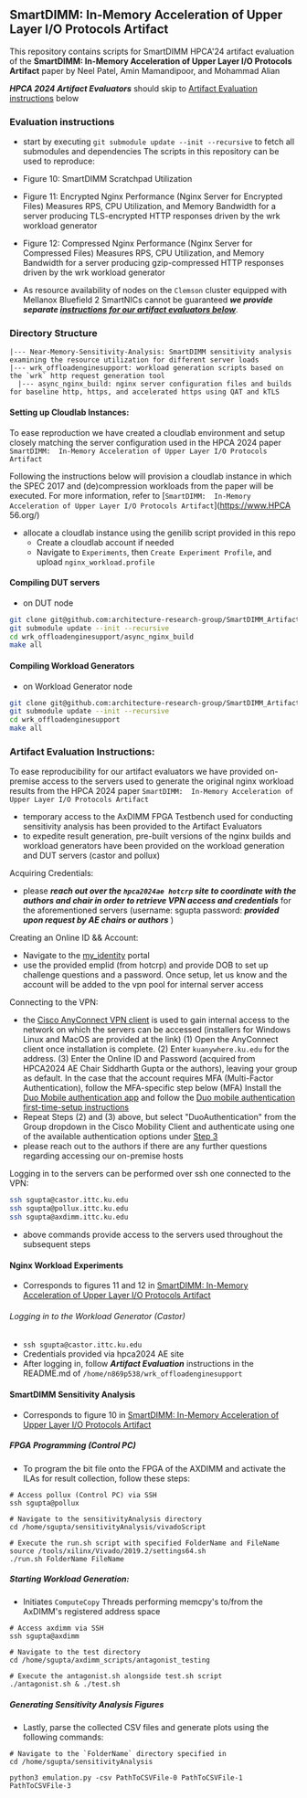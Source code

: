 ## SmartDIMM:  In-Memory Acceleration of Upper Layer I/O Protocols Artifact
This repository contains scripts for SmartDIMM HPCA'24 artifact evaluation of the 
**SmartDIMM:  In-Memory Acceleration of Upper Layer I/O Protocols Artifact** paper by 
Neel Patel, Amin Mamandipoor, and Mohammad Alian

***HPCA 2024 Artifact Evaluators*** should skip to [Artifact Evaluation instructions](#artifact-evaluation-instructions) below

### Evaluation instructions
* start by executing `git submodule update --init --recursive` to fetch all submodules and dependencies
The scripts in this repository can be used to reproduce:
* Figure 10: SmartDIMM Scratchpad Utilization
* Figure 11: Encrypted Nginx Performance (Nginx Server for Encrypted Files) Measures RPS, CPU Utilization,
and Memory Bandwidth for a server producing TLS-encrypted HTTP responses driven by the wrk workload 
generator
* Figure 12: Compressed Nginx Performance (Nginx Server for Compressed Files) Measures RPS, CPU Utilization,
and Memory Bandwidth for a server producing gzip-compressed HTTP responses driven by the wrk workload 
generator

* As resource availability of nodes on the `Clemson` cluster equipped with Mellanox Bluefield 2 SmartNICs cannot be guaranteed ***we provide separate [instructions for our artifact evaluators below](#artifact-evaluation-instructions)***.

### Directory Structure
```
|--- Near-Memory-Sensitivity-Analysis: SmartDIMM sensitivity analysis examining the resource utilization for different server loads
|--- wrk_offloadenginesupport: workload generation scripts based on the `wrk` http request generation tool
  |--- async_nginx_build: nginx server configuration files and builds for baseline http, https, and accelerated https using QAT and kTLS
```

#### Setting up Cloudlab Instances:
To ease reproduction we have created a cloudlab environment and setup closely matching the server configuration used in the HPCA 2024 paper `SmartDIMM:  In-Memory Acceleration of Upper Layer I/O Protocols Artifact`

Following the instructions below will provision a cloudlab instance in which the SPEC 2017 and (de)compression workloads
from the paper will be executed. For more information, refer to [`SmartDIMM:  In-Memory Acceleration of Upper Layer I/O Protocols Artifact`](https://www.HPCA 56.org/)

* allocate a cloudlab instance using the genilib script provided in this repo
	* Create a cloudlab account if needed
	* Navigate to `Experiments`, then `Create Experiment Profile`, and upload `nginx_workload.profile`

#### Compiling DUT servers
* on DUT node
```sh
git clone git@github.com:architecture-research-group/SmartDIMM_ArtifactEvaluation.git
git submodule update --init --recursive
cd wrk_offloadenginesupport/async_nginx_build
make all
```

#### Compiling Workload Generators
* on Workload Generator node
```sh
git clone git@github.com:architecture-research-group/SmartDIMM_ArtifactEvaluation.git
git submodule update --init --recursive
cd wrk_offloadenginesupport
make all
```

### Artifact Evaluation Instructions:
To ease reproducibility for our artifact evaluators we have provided on-premise access to the servers used to generate the original nginx workload results from the HPCA 2024 paper `SmartDIMM:  In-Memory Acceleration of Upper Layer I/O Protocols Artifact`
* temporary access to the AxDIMM FPGA Testbench used for conducting sensitivity analysis has been provided to the Artifact Evaluators
* to expedite result generation, pre-built versions of the nginx builds and workload generators have been provided on the
workload generation and DUT servers (castor and pollux)

Acquiring Credentials:
* please ***reach out over the `hpca2024ae hotcrp` site to coordinate with the authors and chair in order to retrieve VPN access and credentials*** for the aforementioned servers (username: sgupta password: ***provided upon request by AE chairs or authors*** )

Creating an Online ID && Account:
* Navigate to the [my\_identity](https://myidentity.ku.edu/setup/login) portal
* use the provided emplid (from hotcrp) and provide DOB to set up challenge questions and a password. Once setup, let us know and the account will be added to the vpn pool for internal server access

Connecting to the VPN:
* the [Cisco AnyConnect VPN client](https://drive.google.com/drive/folders/1mLl8bhqwmX3Okgn2Cl-WAQ09oenTv0bb) is used to gain internal access to the network on which the servers can be accessed (installers for Windows Linux and MacOS are provided at the link)
(1) Open the AnyConnect client once installation is complete.
(2) Enter `kuanywhere.ku.edu` for the address.
(3) Enter the Online ID and Password (acquired from HPCA2024 AE Chair Siddharth Gupta or the authors), leaving your group as default. 
In the case that the account requires MFA (Multi-Factor Authentication), follow the MFA-specific step below
(MFA) Install the [Duo Mobile authentication app](https://play.google.com/store/apps/details?id=com.duosecurity.duomobile&hl=en_US&gl=US&pli=1) and follow the [Duo mobile authentication first-time-setup instructions](https://kuit.service-now.com/kb?sys_kb_id=9d018174db43d744959e9434db961990&id=kb_article_view&sysparm_rank=1&sysparm_tsqueryId=b771cf641ba235104ccf337e034bcb3b)
* Repeat Steps (2) and (3) above, but select "DuoAuthentication" from the Group dropdown in the Cisco Mobility Client and authenticate using one of the available authentication options under [Step 3](https://kuit.service-now.com/kb?id=kb_article_view&sysparm_article=KB0013837)
* please reach out to the authors if there are any further questions regarding accessing our on-premise hosts

Logging in to the servers can be performed over ssh one connected to the VPN:
```sh
ssh sgupta@castor.ittc.ku.edu
ssh sgupta@pollux.ittc.ku.edu
ssh sgupta@axdimm.ittc.ku.edu
```
* above commands provide access to the servers used throughout the subsequent steps

#### Nginx Workload Experiments
* Corresponds to figures 11 and 12 in [SmartDIMM:  In-Memory Acceleration of Upper Layer I/O Protocols Artifact](https://www.hpca-conf.org/2024)<br>

###### Logging in to the Workload Generator (Castor)
* `ssh sgupta@castor.ittc.ku.edu`
* Credentials provided via hpca2024 AE site
* After logging in, follow ***Artifact Evaluation*** instructions in the README.md of `/home/n869p538/wrk_offloadenginesupport`

#### SmartDIMM Sensitivity Analysis
* Corresponds to figure 10 in [SmartDIMM:  In-Memory Acceleration of Upper Layer I/O Protocols Artifact](https://www.hpca-conf.org/2024)<br>

##### FPGA Programming (Control PC)
* To program the bit file onto the FPGA of the AXDIMM and activate the ILAs for result collection, follow these steps:

```
# Access pollux (Control PC) via SSH
ssh sgupta@pollux             

# Navigate to the sensitivityAnalysis directory
cd /home/sgupta/sensitivityAnalysis/vivadoScript

# Execute the run.sh script with specified FolderName and FileName
source /tools/xilinx/Vivado/2019.2/settings64.sh
./run.sh FolderName FileName 
```

##### Starting Workload Generation:
* Initiates `ComputeCopy` Threads performing memcpy's to/from the AxDIMM's registered address space
```
# Access axdimm via SSH
ssh sgupta@axdimm             

# Navigate to the test directory
cd /home/sgupta/axdimm_scripts/antagonist_testing

# Execute the antagonist.sh alongside test.sh script 
./antagonist.sh & ./test.sh
```

##### Generating Sensitivity Analysis Figures
* Lastly, parse the collected CSV files and generate plots using the following commands:
```
# Navigate to the `FolderName` directory specified in 
cd /home/sgupta/sensitivityAnalysis

python3 emulation.py -csv PathToCSVFile-0 PathToCSVFile-1 PathToCSVFile-3  
```
